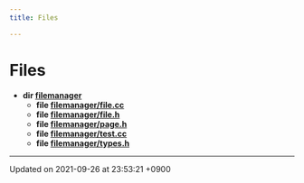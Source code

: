 ```yaml
---
title: Files

---
```


# Files




* **dir [filemanager](/Files/dir_e5a1b2409a66609d6d0cf34927ea32bd#dir-filemanager)** 
    * **file [filemanager/file.cc](/Files/file_8cc#file-file.cc)** 
    * **file [filemanager/file.h](/Files/file_8h#file-file.h)** 
    * **file [filemanager/page.h](/Files/page_8h#file-page.h)** 
    * **file [filemanager/test.cc](/Files/test_8cc#file-test.cc)** 
    * **file [filemanager/types.h](/Files/types_8h#file-types.h)** 



-------------------------------

Updated on 2021-09-26 at 23:53:21 +0900
